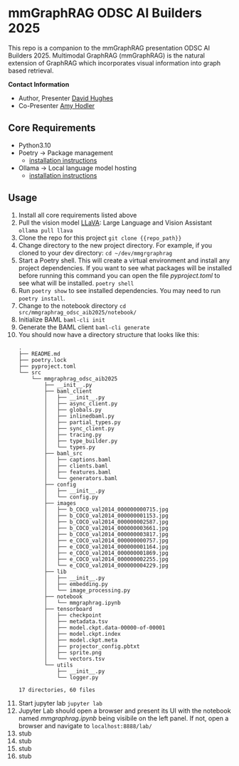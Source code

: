 # mmGraphRAG ODSC AI Builders 2025
This repo is a companion to the mmGraphRAG presentation ODSC AI Builders 2025. Multimodal GraphRAG (mmGraphRAG) is the natural extension of GraphRAG which incorporates visual information into graph based retrieval.

__Contact Information__
- Author, Presenter [David Hughes](mailto:david@davidhughes.ai) 
- Co-Presenter [Amy Hodler]()

## Core Requirements
- Python3.10
- Poetry ->  Package management
  - [installation instructions](https://python-poetry.org/docs/)
- Ollama -> Local language model hosting
  - [installation instructions](https://ollama.com/download)

## Usage
1. Install all core requirements listed above
2. Pull the vision model [LLaVA](https://ollama.com/library/llava): Large Language and Vision Assistant
    `ollama pull llava`
3. Clone the repo for this project
   `git clone {{repo_path}}`
4. Change directory to the new project directory. For example, if you cloned to your dev directory:
   `cd ~/dev/mmgrgraphrag`
5. Start a Poetry shell. This will create a virtual environment and install any project dependencies. If you want to see what packages will be installed before running this command you can open the file _pyproject.toml_ to see what will be installed.
   `poetry shell`
6. Run `poetry show` to see installed dependencies. You may need to run `poetry install`.
7. Change to the notebook directory
    `cd src/mmgraphrag_odsc_aib2025/notebook/`
8. Initialize BAML
   `baml-cli init`
9.  Generate the BAML client
    `baml-cli generate`
10. You should now have a directory structure that looks like this:
    ```
    .
    ├── README.md
    ├── poetry.lock
    ├── pyproject.toml
    └── src
        └── mmgraphrag_odsc_aib2025
            ├── __init__.py
            ├── baml_client
            │   ├── __init__.py
            │   ├── async_client.py
            │   ├── globals.py
            │   ├── inlinedbaml.py
            │   ├── partial_types.py
            │   ├── sync_client.py
            │   ├── tracing.py
            │   ├── type_builder.py
            │   └── types.py
            ├── baml_src
            │   ├── captions.baml
            │   ├── clients.baml
            │   ├── features.baml
            │   └── generators.baml
            ├── config
            │   ├── __init__.py
            │   └── config.py
            ├── images
            │   ├── b_COCO_val2014_000000000715.jpg
            │   ├── b_COCO_val2014_000000001153.jpg
            │   ├── b_COCO_val2014_000000002587.jpg
            │   ├── b_COCO_val2014_000000003661.jpg
            │   ├── b_COCO_val2014_000000003817.jpg
            │   ├── e_COCO_val2014_000000000757.jpg
            │   ├── e_COCO_val2014_000000001164.jpg
            │   ├── e_COCO_val2014_000000001869.jpg
            │   ├── e_COCO_val2014_000000002255.jpg
            │   └── e_COCO_val2014_000000004229.jpg
            ├── lib
            │   ├── __init__.py
            │   ├── embedding.py
            │   └── image_processing.py
            ├── notebook
            │   └── mmgraphrag.ipynb
            ├── tensorboard
            │   ├── checkpoint
            │   ├── metadata.tsv
            │   ├── model.ckpt.data-00000-of-00001
            │   ├── model.ckpt.index
            │   ├── model.ckpt.meta
            │   ├── projector_config.pbtxt
            │   ├── sprite.png
            │   └── vectors.tsv
            └── utils
                ├── __init__.py
                └── logger.py

    17 directories, 60 files
    ```
1.  Start jupyter lab
   `jupyter lab`
2.  Jupyter Lab should open a browser and present its UI with the notebook named _mmgraphrag.ipynb_ being visibile on the left panel. If not, open a browser and navigate to `localhost:8888/lab/`
3.  stub
4.  stub
5.  stub
6.  stub
